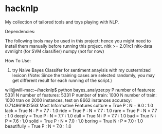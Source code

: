 hacknlp
=======

My collection of tailored tools and toys playing with NLP.

Dependencies:

The following tools may be used in this project:
hence you might need to install them manually before running this project.
    nltk >= 2.01rc1
    nltk-data
    svmlight (for SVM classifier)
    numpy (not for now)

How To Use:

1. try Naive Bayes Classifer for sentiment anaylsis with my custermized lexicon
   (Note: Since the training cases are selected randomly, you may get different
    result for each running of the script.)

will@will-mac:~/hacknlp$ python bayes_analyzer.py
P number of features: 5331
N number of features: 5331
P number of train: 1000
N number of train: 1000
tran on 2000 instances, test on 8662 instances
accuracy: 0.714961902563
Most Informative Features
                 culture = True                P : N      =      9.0 : 1.0
                    lack = True                N : P      =      7.7 : 1.0
                    ride = True                P : N      =      7.7 : 1.0
                    rare = True                P : N      =      7.7 : 1.0
                  deeply = True                P : N      =      7.7 : 1.0
                    dull = True                N : P      =      7.7 : 1.0
                     bad = True                N : P      =      7.6 : 1.0
                   solid = True                P : N      =      7.0 : 1.0
                  boring = True                N : P      =      7.0 : 1.0
             beautifully = True                P : N      =      7.0 : 1.0


